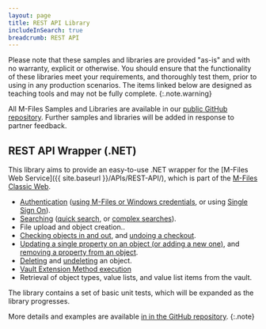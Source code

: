 ```yaml
---
layout: page
title: REST API Library
includeInSearch: true
breadcrumb: REST API
---
```


Please note that these samples and libraries are provided "as-is" and with no warranty, explicit or otherwise. You should ensure that the functionality of these libraries meet your requirements, and thoroughly test them, prior to using in any production scenarios.  The items linked below are designed as teaching tools and may not be fully complete.
{:.note.warning}

All M-Files Samples and Libraries are available in our [public GitHub repository](https://github.com/M-Files/Libraries.MFWSClient).  Further samples and libraries will be added in response to partner feedback.

## REST API Wrapper (.NET)

This library aims to provide an easy-to-use .NET wrapper for the [M-Files Web Service]({{ site.baseurl }}/APIs/REST-API/), which is part of the [M-Files Classic Web](https://www.m-files.com/user-guide/latest/eng/Configure_M-Files_Web_Access.html).

* [Authentication](https://github.com/M-Files/Libraries.MFWSClient#authentication) ([using M-Files or Windows credentials](https://github.com/M-Files/Libraries.MFWSClient#authenticating-using-credentials), or using [Single Sign On](https://github.com/M-Files/Libraries.MFWSClient#authenticating-using-windows-single-sign-on)).
* [Searching](https://github.com/M-Files/Libraries.MFWSClient#searching) ([quick search](https://github.com/M-Files/Libraries.MFWSClient#quick-search), or [complex searches](https://github.com/M-Files/Libraries.MFWSClient#advanced--complex-search)).
* File upload and object creation..
* [Checking objects in and out](https://github.com/M-Files/Libraries.MFWSClient#checking-an-object-in-and-out), and [undoing a checkout](https://github.com/M-Files/Libraries.MFWSClient#undoing-a-checkout).
* [Updating a single property on an object (or adding a new one)](https://github.com/M-Files/Libraries.MFWSClient#updating-properties), and [removing a property from an object](https://github.com/M-Files/Libraries.MFWSClient#removing-properties).
* [Deleting](https://github.com/M-Files/Libraries.MFWSClient#deleting) and [undeleting](https://github.com/M-Files/Libraries.MFWSClient#undeleting) an object.
* [Vault Extension Method execution](https://github.com/M-Files/Libraries.MFWSClient#executing-vault-extension-methods)
* Retrieval of object types, value lists, and value list items from the vault.

The library contains a set of basic unit tests, which will be expanded as the library progresses.

More details and examples are available [in in the GitHub repository](https://github.com/M-Files/Libraries.MFWSClient#readme).
{:.note}